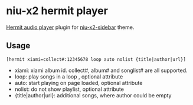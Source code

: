 # niu-x2 hermit player

[Hermit audio player](http://mufeng.me/hermit-for-wordpress.html) plugin for [niu-x2-sidebar](https://github.com/mawenbao/niu-x2-sidebar) theme.

## Usage

    [hermit xiami=collect#:12345678 loop auto nolist {title|author|url}]

* xiami: xiami album id. collect#, album# and songlist# are all supported.
* loop: play songs in a loop , optional attribute
* auto: start playing on page loaded, optional attribute
* nolist: do not show playlist, optional attribute
* {title|author|url}: additional songs, where author could be empty
